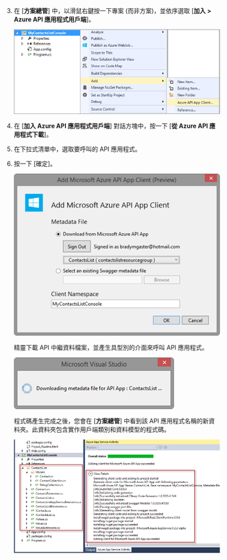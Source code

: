 3. 在 [**方案總管**] 中，以滑鼠右鍵按一下專案 (而非方案)，並依序選取 [**加入 > Azure API 應用程式用戶端**]。 

	![](./media/app-service-api-dotnet-add-generated-client/03-add-azure-api-client-v3.png)
	
3. 在 [**加入 Azure API 應用程式用戶端**] 對話方塊中，按一下 [**從 Azure API 應用程式下載**]。

5. 在下拉式清單中，選取要呼叫的 API 應用程式。

7. 按一下 [確定]。

	![產生畫面](./media/app-service-api-dotnet-add-generated-client/04-select-the-api-v3.png)

	精靈下載 API 中繼資料檔案，並產生具型別的介面來呼叫 API 應用程式。

	![產生中](./media/app-service-api-dotnet-add-generated-client/05-metadata-downloading-v3.png)

	程式碼產生完成之後，您會在 [**方案總管**] 中看到該 API 應用程式名稱的新資料夾。此資料夾包含實作用戶端類別和資料模型的程式碼。

	![產生完成](./media/app-service-api-dotnet-add-generated-client/06-code-gen-output-v3.png)

<!---HONumber=Oct15_HO3-->